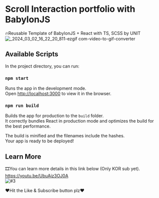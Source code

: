 # Scroll Interaction portfolio with BabylonJS
🔥Reusable Template of BabylonJS + React with TS, SCSS by UNIT
![_2024_03_02_16_22_20_811-ezgif com-video-to-gif-converter](https://github.com/UN1TOne/WebGLInteractionPortfolio/assets/154226870/acaa5c65-0855-4c5b-a7ee-7eaceb0ce585)

## Available Scripts

In the project directory, you can run:

### `npm start`

Runs the app in the development mode.\
Open [http://localhost:3000](http://localhost:3000) to view it in the browser.

### `npm run build`

Builds the app for production to the `build` folder.\
It correctly bundles React in production mode and optimizes the build for the best performance.

The build is minified and the filenames include the hashes.\
Your app is ready to be deployed!

## Learn More

🎞You can learn more details in this link below (Only KOR sub yet).\
https://youtu.be/UbuAjz3OJ0A  \
![#3](https://github.com/UN1TOne/BabylonReactReusableTemplate/assets/154226870/8e5a219a-b8fb-4716-8575-56f2bf7a0d02)

❤Hit the Like & Subscribe button plz❤  

